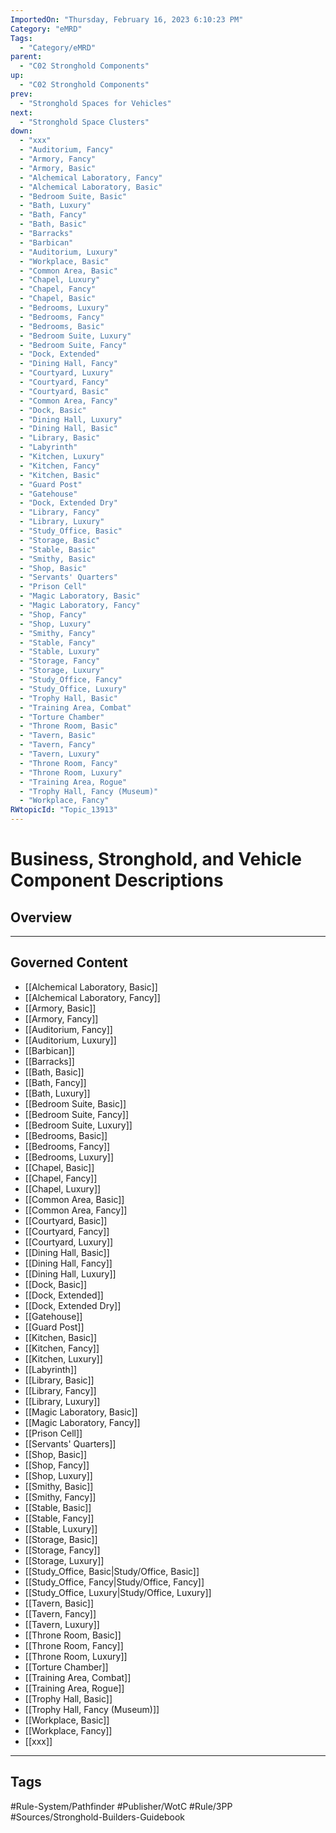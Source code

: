 ```yaml
---
ImportedOn: "Thursday, February 16, 2023 6:10:23 PM"
Category: "eMRD"
Tags:
  - "Category/eMRD"
parent:
  - "C02 Stronghold Components"
up:
  - "C02 Stronghold Components"
prev:
  - "Stronghold Spaces for Vehicles"
next:
  - "Stronghold Space Clusters"
down:
  - "xxx"
  - "Auditorium, Fancy"
  - "Armory, Fancy"
  - "Armory, Basic"
  - "Alchemical Laboratory, Fancy"
  - "Alchemical Laboratory, Basic"
  - "Bedroom Suite, Basic"
  - "Bath, Luxury"
  - "Bath, Fancy"
  - "Bath, Basic"
  - "Barracks"
  - "Barbican"
  - "Auditorium, Luxury"
  - "Workplace, Basic"
  - "Common Area, Basic"
  - "Chapel, Luxury"
  - "Chapel, Fancy"
  - "Chapel, Basic"
  - "Bedrooms, Luxury"
  - "Bedrooms, Fancy"
  - "Bedrooms, Basic"
  - "Bedroom Suite, Luxury"
  - "Bedroom Suite, Fancy"
  - "Dock, Extended"
  - "Dining Hall, Fancy"
  - "Courtyard, Luxury"
  - "Courtyard, Fancy"
  - "Courtyard, Basic"
  - "Common Area, Fancy"
  - "Dock, Basic"
  - "Dining Hall, Luxury"
  - "Dining Hall, Basic"
  - "Library, Basic"
  - "Labyrinth"
  - "Kitchen, Luxury"
  - "Kitchen, Fancy"
  - "Kitchen, Basic"
  - "Guard Post"
  - "Gatehouse"
  - "Dock, Extended Dry"
  - "Library, Fancy"
  - "Library, Luxury"
  - "Study_Office, Basic"
  - "Storage, Basic"
  - "Stable, Basic"
  - "Smithy, Basic"
  - "Shop, Basic"
  - "Servants' Quarters"
  - "Prison Cell"
  - "Magic Laboratory, Basic"
  - "Magic Laboratory, Fancy"
  - "Shop, Fancy"
  - "Shop, Luxury"
  - "Smithy, Fancy"
  - "Stable, Fancy"
  - "Stable, Luxury"
  - "Storage, Fancy"
  - "Storage, Luxury"
  - "Study_Office, Fancy"
  - "Study_Office, Luxury"
  - "Trophy Hall, Basic"
  - "Training Area, Combat"
  - "Torture Chamber"
  - "Throne Room, Basic"
  - "Tavern, Basic"
  - "Tavern, Fancy"
  - "Tavern, Luxury"
  - "Throne Room, Fancy"
  - "Throne Room, Luxury"
  - "Training Area, Rogue"
  - "Trophy Hall, Fancy (Museum)"
  - "Workplace, Fancy"
RWtopicId: "Topic_13913"
---
```

# Business, Stronghold, and Vehicle Component Descriptions
## Overview
---
## Governed Content
- [[Alchemical Laboratory, Basic]]
- [[Alchemical Laboratory, Fancy]]
- [[Armory, Basic]]
- [[Armory, Fancy]]
- [[Auditorium, Fancy]]
- [[Auditorium, Luxury]]
- [[Barbican]]
- [[Barracks]]
- [[Bath, Basic]]
- [[Bath, Fancy]]
- [[Bath, Luxury]]
- [[Bedroom Suite, Basic]]
- [[Bedroom Suite, Fancy]]
- [[Bedroom Suite, Luxury]]
- [[Bedrooms, Basic]]
- [[Bedrooms, Fancy]]
- [[Bedrooms, Luxury]]
- [[Chapel, Basic]]
- [[Chapel, Fancy]]
- [[Chapel, Luxury]]
- [[Common Area, Basic]]
- [[Common Area, Fancy]]
- [[Courtyard, Basic]]
- [[Courtyard, Fancy]]
- [[Courtyard, Luxury]]
- [[Dining Hall, Basic]]
- [[Dining Hall, Fancy]]
- [[Dining Hall, Luxury]]
- [[Dock, Basic]]
- [[Dock, Extended]]
- [[Dock, Extended Dry]]
- [[Gatehouse]]
- [[Guard Post]]
- [[Kitchen, Basic]]
- [[Kitchen, Fancy]]
- [[Kitchen, Luxury]]
- [[Labyrinth]]
- [[Library, Basic]]
- [[Library, Fancy]]
- [[Library, Luxury]]
- [[Magic Laboratory, Basic]]
- [[Magic Laboratory, Fancy]]
- [[Prison Cell]]
- [[Servants' Quarters]]
- [[Shop, Basic]]
- [[Shop, Fancy]]
- [[Shop, Luxury]]
- [[Smithy, Basic]]
- [[Smithy, Fancy]]
- [[Stable, Basic]]
- [[Stable, Fancy]]
- [[Stable, Luxury]]
- [[Storage, Basic]]
- [[Storage, Fancy]]
- [[Storage, Luxury]]
- [[Study_Office, Basic|Study/Office, Basic]]
- [[Study_Office, Fancy|Study/Office, Fancy]]
- [[Study_Office, Luxury|Study/Office, Luxury]]
- [[Tavern, Basic]]
- [[Tavern, Fancy]]
- [[Tavern, Luxury]]
- [[Throne Room, Basic]]
- [[Throne Room, Fancy]]
- [[Throne Room, Luxury]]
- [[Torture Chamber]]
- [[Training Area, Combat]]
- [[Training Area, Rogue]]
- [[Trophy Hall, Basic]]
- [[Trophy Hall, Fancy (Museum)]]
- [[Workplace, Basic]]
- [[Workplace, Fancy]]
- [[xxx]]


---
## Tags
#Rule-System/Pathfinder #Publisher/WotC #Rule/3PP #Sources/Stronghold-Builders-Guidebook

